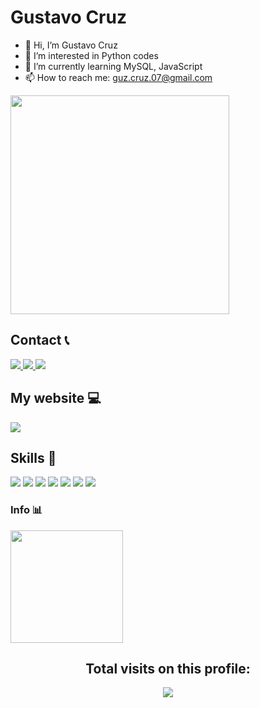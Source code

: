 <h1>Gustavo Cruz</h1>

- 👋 Hi, I’m Gustavo Cruz
- 👀 I’m interested in Python codes
- 🌱 I’m currently learning MySQL, JavaScript
- 📫 How to reach me: guz.cruz.07@gmail.com


<img src="https://miro.medium.com/max/1400/1*eBZfXMuE72uCDtjUZEzZHQ.gif" width=350 height=auto>


<!---
Guz555/Guz555 is a ✨ special ✨ repository because its `README.md` (this file) appears on your GitHub profile.
You can click the Preview link to take a look at your changes.
--->

<div>
  <h2>Contact 📞</h2>
  <a href="https://wa.me/5515991088894" target="_blank">
    <img src="https://img.shields.io/badge/WhatsApp-25D366?style=for-the-badge&logo=whatsapp&logoColor=black">
  </a>
  <a target="_blank" href="https://www.instagram.com/guzz.exe/">
    <img src="https://img.shields.io/badge/Instagram-E4405F?style=for-the-badge&logo=instagram&logoColor=black">
  </a>
  <a href="https://www.linkedin.com/in/gustavo-cruz-19a2141b2/" target="_blank">
    <img src="https://img.shields.io/badge/LinkedIn-0077B5?style=for-the-badge&logo=linkedin&logoColor=black">
  </a>
 </div>

<div>
  <h2>My website 💻</h2>
  <a href="https://gustavocruzdev.netlify.app/" target="_blank">
    <img src="https://img.shields.io/website-up-down-green-red/http/monip.org.svg"> 
  </a>
</div>

<div>
  <h2>Skills 🐍</h2>
  <img src="https://img.shields.io/badge/Python-14354C?style=for-the-badge&logo=python&logoColor=lime">
  <img src="https://img.shields.io/badge/C%23-239120?style=for-the-badge&logo=c-sharp&logoColor=black">
  <img src="https://img.shields.io/badge/Django-092E20?style=for-the-badge&logo=django&logoColor=lime">
  <img src="https://img.shields.io/badge/HTML5-E34F26?style=for-the-badge&logo=html5&logoColor=black">
  <img src="https://img.shields.io/badge/CSS3-1572B6?style=for-the-badge&logo=css3&logoColor=lime">
  <img src="https://img.shields.io/badge/MySQL-00000F?style=for-the-badge&logo=mysql&logoColor=lime">
  <img src="https://img.shields.io/badge/Bitcoin-000000?style=for-the-badge&logo=bitcoin&logoColor=white">
</div>

<div>
  <h3>Info 📊</h3>
  <img height="180em" src="https://github-readme-stats.vercel.app/api/top-langs/?username=gustavocruz-pereira&layout=compact&theme=chartreuse-dark">
</div>

<div align="center">
<h2>Total visits on this profile:</h2>
<img src="https://profile-counter.glitch.me/gustavocruz-pereira/count.svg">
</div>
